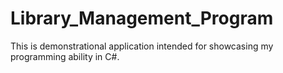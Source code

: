 # Library_Management_Program
 This is demonstrational application intended for showcasing my programming ability in C#.
